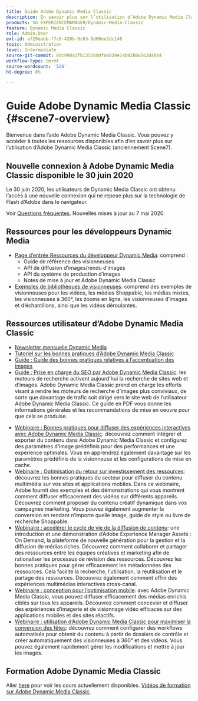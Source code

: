 ```yaml
---
title: Guide Adobe Dynamic Media Classic
description: En savoir plus sur l’utilisation d’Adobe Dynamic Media Classic pour gérer votre vidéo, vos sorties, etc., avec AEM documents Cloud Service.
products: SG_EXPERIENCEMANAGER/Dynamic-Media-Classic
feature: Dynamic Media Classic
role: Admin,User
exl-id: af29eabb-f7c6-420b-9c63-9d60ee2dc148
topic: Administration
level: Intermediate
source-git-commit: 8dc990a1fb1355b00fa4839e14b92bb6562d40b4
workflow-type: tm+mt
source-wordcount: '526'
ht-degree: 0%

---
```


# Guide Adobe Dynamic Media Classic {#scene7-overview}

Bienvenue dans l’aide Adobe Dynamic Media Classic. Vous pouvez y accéder à toutes les ressources disponibles afin d’en savoir plus sur l’utilisation d’Adobe Dynamic Media Classic (anciennement Scene7).

## Nouvelle connexion à Adobe Dynamic Media Classic disponible le 30 juin 2020

Le 30 juin 2020, les utilisateurs de Dynamic Media Classic ont obtenu l’accès à une nouvelle connexion qui ne repose plus sur la technologie de Flash d’Adobe dans le navigateur.

Voir [Questions fréquentes](new-ui-2020.md). Nouvelles mises à jour au 7 mai 2020.

## Ressources pour les développeurs Dynamic Media

* [Page d’entrée Ressources du développeur Dynamic Media](https://experienceleague.adobe.com/en/docs/dynamic-media-developer-resources): comprend :
   * Guide de référence des visionneuses
   * API de diffusion d’images/rendu d’images
   * API du système de production d’images
   * Notes de mise à jour et Adobe Dynamic Media Classic
* [Exemples de bibliothèques de visionneuses](https://landing.adobe.com/en/na/dynamic-media/ctir-2755/live-demos.html): comprend des exemples de visionneuses pour les vidéos, les médias Shoppable, les médias mixtes, les visionneuses à 360°, les zooms en ligne, les visionneuses d’images et d’échantillons, ainsi que les vidéos déroulantes.

## Ressources utilisateur d’Adobe Dynamic Media Classic

* [Newsletter mensuelle Dynamic Media](dynamic-media-newsletter.md)
* [Tutoriel sur les bonnes pratiques d’Adobe Dynamic Media Classic](https://experienceleague.adobe.com/en/docs/experience-manager-learn/dynamic-media-classic-tutorial/overview)
* [Guide : Guide des bonnes pratiques relatives à l’accentuation des images](/help/using/assets/s7_sharpening_images.pdf)
* [Guide : Prise en charge du SEO par Adobe Dynamic Media Classic](/help/using/assets/s7_seo.pdf): les moteurs de recherche activent aujourd’hui la recherche de sites web et d’images. Adobe Dynamic Media Classic prend en charge les efforts visant à rendre les moteurs de recherche d’images plus conviviaux, de sorte que davantage de trafic soit dirigé vers le site web de l’utilisateur Adobe Dynamic Media Classic. Ce guide en PDF vous donne les informations générales et les recommandations de mise en oeuvre pour que cela se produise.
<!-- * [Webinar: Best Practices for Responsive Design](http://offers.adobe.com/en/na/marketing/landings/_40458_responsive_design_live_on_demand_webinar.html): Learn practical tips on how to improve your mobile strategy. See real-world examples of responsive design in action. Create one primary asset that works across multiple devices and increase mobile performance by dynamically changing the resolution of images or the orientation of images for portrait or landscape displays. Learn how to also dynamically crop, scale, or resize images. -->
* [Webinaire : Bonnes pratiques pour diffuser des expériences interactives avec Adobe Dynamic Media Classic](https://seminars.adobeconnect.com/p7wb8ej3u6d/): découvrez comment intégrer et exporter du contenu dans Adobe Dynamic Media Classic et configurez des paramètres d’image prédéfinis pour des performances et une expérience optimales. Vous en apprendrez également davantage sur les paramètres prédéfinis de la visionneuse et les configurations de mise en cache.
* [Webinaire : Optimisation du retour sur investissement des ressources](https://adobecustomersuccess.adobeconnect.com/p5ar3hfrrec/?launcher=false&amp;fcsContent=true&amp;pbMode=normal&amp;proto=true): découvrez les bonnes pratiques du secteur pour diffuser du contenu multimédia sur vos sites et applications mobiles. Dans ce webinaire, Adobe fournit des exemples et des démonstrations qui vous montrent comment diffuser efficacement des vidéos sur différents appareils. Découvrez comment proposer du contenu créatif dynamique dans vos campagnes marketing. Vous pouvez également augmenter la conversion en rendant n’importe quelle image, guide de style ou livre de recherche Shoppable.
* [Webinaire : accélérer le cycle de vie de la diffusion de contenu](https://adobecustomersuccess.adobeconnect.com/p88ducm9pqv/): une introduction et une démonstration d’Adobe Experience Manager Assets : On Demand, la plateforme de nouvelle génération pour la gestion et la diffusion de médias riches. Découvrez comment collaborer et partager des ressources entre les équipes créatives et marketing afin de rationaliser les processus de révision des ressources. Découvrez les bonnes pratiques pour gérer efficacement les métadonnées des ressources. Cela facilite la recherche, l’utilisation, la réutilisation et le partage des ressources. Découvrez également comment offrir des expériences multimédias interactives cross-canal.
* [Webinaire : conception pour l’optimisation mobile](https://adobecustomersuccess.adobeconnect.com/p6oqd3wydif/?launcher=false&amp;fcsContent=true&amp;pbMode=normal&amp;proto=true): avec Adobe Dynamic Media Classic, vous pouvez diffuser efficacement des médias enrichis ciblés sur tous les appareils. Découvrez comment concevoir et diffuser des expériences d’imagerie et de visionnage vidéo efficaces sur des applications mobiles et des sites réactifs.
* [Webinaire : utilisation d’Adobe Dynamic Media Classic pour maximiser la conversion des fêtes](https://adobecustomersuccess.adobeconnect.com/p32n1yr85c9/?proto=true): découvrez comment configurer des workflows automatisés pour obtenir du contenu à partir de dossiers de contrôle et créer automatiquement des visionneuses à 360° et des vidéos. Vous pouvez également rapidement gérer les modifications et mettre à jour les images.

## Formation Adobe Dynamic Media Classic

Aller [here](https://learning.adobe.com/catalog.html#product=adobe-scene7) pour voir les cours actuellement disponibles.
[Vidéos de formation sur Adobe Dynamic Media Classic](/help/using/training-videos.md).
